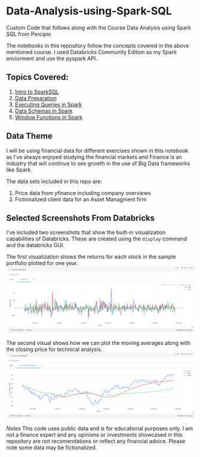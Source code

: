 # Data-Analysis-using-Spark-SQL
Custom Code that follows along with the Course Data Analysis using Spark SQL from Percipio

The notebooks in this repository follow the concepts covered in the above mentioned course. I used Databricks Community Edition as my Spark enviorment and use the pyspark API.

## Topics Covered:

1. [Intro to SparkSQL](https://github.com/ggsmith842/Data-Analysis-using-Spark-SQL/blob/main/Part%20I%20Intro%20to%20Spark%20SQL.ipynb)
2. [Data Preparation](https://github.com/ggsmith842/Data-Analysis-using-Spark-SQL/blob/main/Part%20II%20Data%20Preparation%20for%20Spark.ipynb)
3. [Executing Queries in Spark](https://github.com/ggsmith842/Data-Analysis-using-Spark-SQL/blob/main/Part%20III%20Executing%20Queries.ipynb)
4. [Data Schemas in Spark](https://github.com/ggsmith842/Data-Analysis-using-Spark-SQL/blob/main/Part%20IV%20Schemas.ipynb)
5. [Window Functions in Spark](https://github.com/ggsmith842/Data-Analysis-using-Spark-SQL/blob/main/Part%20V%20Window%20Functions.ipynb)

## Data Theme
I will be using financial data for different exercises shown in this notebook as I've always enjoyed studying the financial markets and Finance is an industry that will continue to see growth in the use of Big Data frameworks like Spark. 

The data sets included in this repo are:
1. Price data from yfinance including company overviews
2. Fictionalized client data for an Asset Managment firm

## Selected Screenshots From Databricks

I've included two screenshots that show the built-in visualization capabilities of Databricks. These are created using the `display` command and the databricks GUI.

The first visualization shows the returns for each stock in the sample portfolio plotted for one year.
![Stock returns](https://github.com/ggsmith842/Data-Analysis-using-Spark-SQL/blob/main/Databricks%20Images/databricks_ex_returns.png)

The second visual shows how we can plot the moving averages along with the closing price for technical analysis.
![Technical Indicators](https://github.com/ggsmith842/Data-Analysis-using-Spark-SQL/blob/main/Databricks%20Images/databricks_ex_ma.png)


*Notes*
This code uses public data and is for educational purposes only. I am not a finance expert and any opinions or investments showcased in this repository are not recomendations or reflect any financial advice. Please note some data may be fictionalized.
